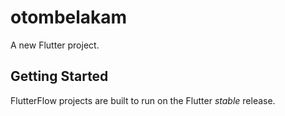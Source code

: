 # otombelakam

A new Flutter project.

## Getting Started

FlutterFlow projects are built to run on the Flutter _stable_ release.
